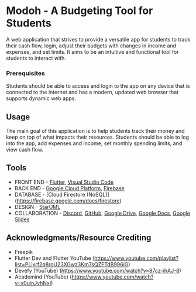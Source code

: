 # Modoh - A Budgeting Tool for Students
A web application that strives to provide a versatile app for students to track their cash flow, login, adjust their budgets with changes in income and expenses, and set limits. It aims to be an intuitive and functional tool for students to interact with.

### Prerequisites

Students should be able to access and login to the app on any device that is connected to the internet and has a modern, updated web browser that supports dynamic web apps.

## Usage

The main goal of this application is to help students track their money and keep on top of what impacts their resources. Students should be able to log into the app, add expenses and income, set monthly spending limits, and view cash flow.

## Tools

* FRONT END - [Flutter](https://flutter.dev/), [Visual Studio Code](https://code.visualstudio.com/)
* BACK END - [Google Cloud Platform](https://cloud.google.com/), [Firebase](https://firebase.google.com/)
* DATABASE - [Cloud Firestore (NoSQL)] (https://firebase.google.com/docs/firestore)
* DESIGN - [StarUML](https://staruml.io/)
* COLLABORATION - [Discord](https://discord.com), [GitHub](https://github.com/), [Google Drive](https://drive.google.com), [Google Docs](https://docs.google.com), [Google Slides](https://slides.google.com)

## Acknowledgments/Resource Crediting

* Freepik
* Flutter Dev and Flutter YouTube (https://www.youtube.com/playlist?list=PLjxrf2q8roU23XGwz3Km7sQZFTdB996iG)
* Devefy (YouTube) (https://www.youtube.com/watch?v=87cz-ihAJ-8)
* Academind (YouTube) (https://www.youtube.com/watch?v=x0uinJvhNxI)


